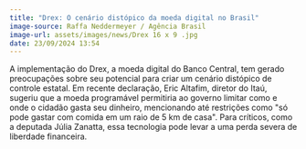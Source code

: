 ```yaml
---
title: "Drex: O cenário distópico da moeda digital no Brasil"
image-source: Raffa Neddermeyer / Agência Brasil
image-url: assets/images/news/Drex 16 x 9 .jpg
date: 23/09/2024 13:54
---
```


A implementação do Drex, a moeda digital do Banco Central, tem gerado preocupações sobre seu potencial para criar um cenário distópico de controle estatal. Em recente declaração, Eric Altafim, diretor do Itaú, sugeriu que a moeda programável permitiria ao governo limitar como e onde o cidadão gasta seu dinheiro, mencionando até restrições como "só pode gastar com comida em um raio de 5 km de casa". Para críticos, como a deputada Júlia Zanatta, essa tecnologia pode levar a uma perda severa de liberdade financeira.